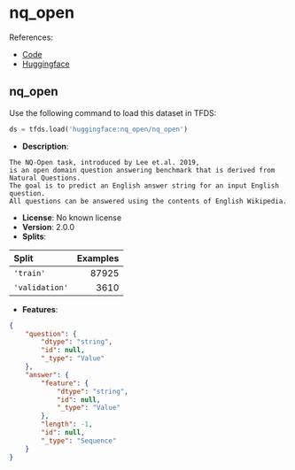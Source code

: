 # nq_open

References:

*   [Code](https://github.com/huggingface/datasets/blob/master/datasets/nq_open)
*   [Huggingface](https://huggingface.co/datasets/nq_open)


## nq_open


Use the following command to load this dataset in TFDS:

```python
ds = tfds.load('huggingface:nq_open/nq_open')
```

*   **Description**:

```
The NQ-Open task, introduced by Lee et.al. 2019,
is an open domain question answering benchmark that is derived from Natural Questions.
The goal is to predict an English answer string for an input English question.
All questions can be answered using the contents of English Wikipedia.
```

*   **License**: No known license
*   **Version**: 2.0.0
*   **Splits**:

Split  | Examples
:----- | -------:
`'train'` | 87925
`'validation'` | 3610

*   **Features**:

```json
{
    "question": {
        "dtype": "string",
        "id": null,
        "_type": "Value"
    },
    "answer": {
        "feature": {
            "dtype": "string",
            "id": null,
            "_type": "Value"
        },
        "length": -1,
        "id": null,
        "_type": "Sequence"
    }
}
```



